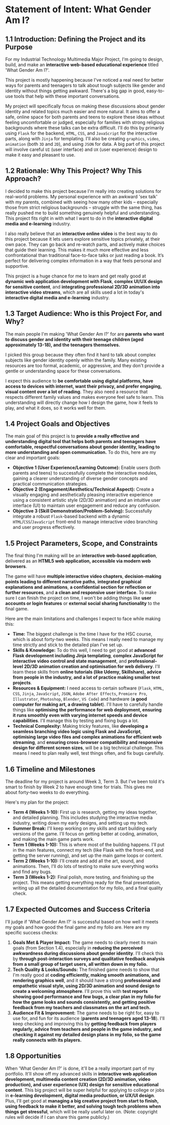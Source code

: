 # Statement of Intent: What Gender Am I?

## 1.1 Introduction: Defining the Project and its Purpose
For my Industrial Technology Multimedia Major Project, I'm going to design, build, and make an **interactive web-based educational experience** titled 'What Gender Am I?'.

This project is mostly happening because I've noticed a real need for better ways for parents and teenagers to talk about tough subjects like gender and identity without things getting awkward. There's a big gap in good, easy-to-use tools that help with these important conversations.

My project will specifically focus on making these discussions about gender identity and related topics much easier and more natural. It aims to offer a safe, online space for both parents and teens to explore these ideas without feeling uncomfortable or judged, especially for families with strong religious backgrounds where these talks can be extra difficult. I'll do this by primarily using `Flask` for the backend, `HTML`, `CSS`, and `JavaScript` for the interactive parts, along with `Jinja` for templating. I'll also be creating `graphics`, `video`, `animation` (both `3D` and `2D`), and using `JSON` for data. A big part of this project will involve careful `UI` (user interface) and `UX` (user experience) design to make it easy and pleasant to use.

## 1.2 Rationale: Why This Project? Why This Approach?
I decided to make this project because I'm really into creating solutions for real-world problems. My personal experience with an awkward 'sex talk' with my parents, combined with seeing how many other kids – especially those from strict religious backgrounds – struggle with the same thing, has really pushed me to build something genuinely helpful and understanding. This project fits right in with what I want to do in the **interactive digital media and e-learning** industry.

I also really believe that an **interactive online video** is the best way to do this project because it lets users explore sensitive topics privately, at their own pace. They can go back and re-watch parts, and actively make choices that guide their learning. This makes it much more effective and less confrontational than traditional face-to-face talks or just reading a book. It’s perfect for delivering complex information in a way that feels personal and supportive.

This project is a huge chance for me to learn and get really good at **dynamic web application development with Flask**, **complex UI/UX design for sensitive content**, and **integrating professional 2D/3D animation into interactive video streams**, which are all skills used a lot in today's **interactive digital media and e-learning** industry.

## 1.3 Target Audience: Who is this Project For, and Why?
The main people I'm making 'What Gender Am I?' for are **parents who want to discuss gender and identity with their teenage children (aged approximately 13-18), and the teenagers themselves.**

I picked this group because they often find it hard to talk about complex subjects like gender identity openly within the family. Many existing resources are too formal, academic, or aggressive, and they don't provide a gentle or understanding space for these conversations.

I expect this audience to **be comfortable using digital platforms, have access to devices with internet, want their privacy, and prefer engaging, visual content over a lot of reading**. They also need a resource that respects different family values and makes everyone feel safe to learn. This understanding will directly change how I design the game, how it feels to play, and what it does, so it works well for them.

## 1.4 Project Goals and Objectives
The main goal of this project is to **provide a really effective and understanding digital tool that helps both parents and teenagers have comfortable, respectful conversations about gender identity, leading to more understanding and open communication.** To do this, here are my clear and important goals:

-   **Objective 1 (User Experience/Learning Outcome):** Enable users (both parents and teens) to successfully complete the interactive modules, gaining a clearer understanding of diverse gender concepts and practical communication strategies.
-   **Objective 2 (Engagement/Aesthetics/Technical Aspect):** Create a visually engaging and aesthetically pleasing interactive experience using a consistent artistic style (2D/3D animation) and an intuitive user interface (UI) to maintain user engagement and reduce any confusion.
-   **Objective 3 (Skill Demonstration/Problem-Solving):** Successfully integrate a robust `Flask`-based backend with a dynamic `HTML`/`CSS`/`JavaScript` front-end to manage interactive video branching and user progress effectively.

## 1.5 Project Parameters, Scope, and Constraints
The final thing I'm making will be an **interactive web-based application**, delivered as an **HTML5 web application, accessible via modern web browsers**.

The game will have **multiple interactive video chapters**, **decision-making points leading to different narrative paths**, **integrated graphical explanations and animations**, **a confidential section for reflection or further resources**, and **a clean and responsive user interface**. To make sure I can finish the project on time, I won't be adding things like **user accounts or login features** or **external social sharing functionality** to the final game.

Here are the main limitations and challenges I expect to face while making this:
-   **Time:** The biggest challenge is the time I have for the HSC course, which is about forty-two weeks. This means I really need to manage my time strictly and stick to the detailed plan I've set up.
-   **Skills & Knowledge:** To do this well, I need to get good at **advanced Flask development including Jinja templating**, **complex JavaScript for interactive video control and state management**, and **professional-level 2D/3D animation creation and optimisation for web delivery**. I'll learn these skills from **online tutorials (like Udemy, Skillshare), advice from people in the industry, and a lot of practice making smaller test projects**.
-   **Resources & Equipment:** I need access to certain software (`Flask`, `HTML`, `CSS`, `Jinja`, `JavaScript`, `JSON`, `Adobe After Effects`, `Premiere Pro`, `Illustrator`, `Photoshop`, `Blender`, `VS Code`) and hardware (**a good computer for making art, a drawing tablet**). I'll have to carefully handle things like **optimising the performance for web deployment, ensuring it runs smoothly even with varying internet speeds and device capabilities**. I'll manage this by testing and fixing bugs a lot.
-   **Technical Complexity:** Making tricky features, like **developing a seamless branching video logic using Flask and JavaScript**, **optimising large video files and complex animations for efficient web streaming**, and **ensuring cross-browser compatibility and responsive design for different screen sizes**, will be a big technical challenge. This means I need to plan really well, test things often, and fix bugs carefully.

## 1.6 Timeline and Milestones
The deadline for my project is around Week 3, Term 3. But I've been told it's smart to finish by Week 2 to have enough time for trials. This gives me about forty-two weeks to do everything.

Here's my plan for the project:
-   **Term 4 (Weeks 1-10):** First up is research, getting my ideas together, and detailed planning. This includes studying the interactive media industry, writing down my early designs, and setting up my tech.
-   **Summer Break:** I'll keep working on my skills and start building early versions of the game. I'll focus on getting better at coding, animation, and making the main game parts work.
-   **Term 1 (Weeks 1-10):** This is where most of the building happens. I'll put in the main features, connect my tech (like Flask with the front-end, and getting the server running), and set up the main game loops or content.
-   **Term 2 (Weeks 1-10):** I'll create and add all the art, sound, and animations. Then, I'll do lots of testing to make sure everything works and find any bugs.
-   **Term 3 (Weeks 1-2):** Final polish, more testing, and finishing up the project. This means getting everything ready for the final presentation, writing up all the detailed documentation for my folio, and a final quality check.

## 1.7 Expected Outcomes and Success Criteria
I'll judge if 'What Gender Am I?' is successful based on how well it meets my goals and how good the final game and my folio are. Here are my specific success checks:
1.  **Goals Met & Player Impact:** The game needs to clearly meet its main goals (from Section 1.4), especially in **reducing the perceived awkwardness during discussions about gender identity**. I'll check this by **through post-interaction surveys and qualitative feedback analysis from a small group of target users, all written down in my folio.**
2.  **Tech Quality & Looks/Sounds:** The finished game needs to show that I'm really good at **coding efficiently, making smooth animations, and rendering graphics well**, and it should have a strong **professional and empathetic visual style, using 2D/3D animation and sound design to create a welcoming atmosphere**. I'll prove this with **test reports showing good performance and few bugs, a clear plan in my folio for how the game looks and sounds consistently, and getting positive feedback from my teachers and classmates on the art and tech.**
3.  **Audience Fit & Improvement:** The game needs to be right for, easy to use for, and fun for its audience (**parents and teenagers aged 13-18**). I'll keep checking and improving this by **getting feedback from players regularly, advice from teachers and people in the game industry, and checking it against my detailed design plans in my folio, so the game really connects with its players.**

## 1.8 Opportunities
When 'What Gender Am I?' is done, it'll be a really important part of my portfolio. It'll show off my advanced skills in **interactive web application development, multimedia content creation (2D/3D animation, video production), and user experience (UX) design for sensitive educational content**. This big project will be super helpful for applying to college or jobs in **e-learning development, digital media production, or UX/UI design**. Plus, I'll get good at **managing a big creative project from start to finish, using feedback to make it better, and solving tough tech problems when things get stressful**, which will be really useful later on. (Note: copyright rules will decide if I can share this game publicly.)